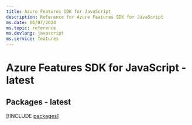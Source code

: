 ```yaml
---
title: Azure Features SDK for JavaScript
description: Reference for Azure Features SDK for JavaScript
ms.date: 06/07/2024
ms.topic: reference
ms.devlang: javascript
ms.service: features
---
```

# Azure Features SDK for JavaScript - latest
## Packages - latest
[!INCLUDE [packages](features-index.md)]